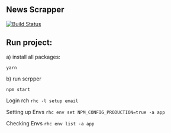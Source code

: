 News Scrapper
----

[![Build Status](https://travis-ci.org/garciadiazjaime/scrapper-news.svg)](https://travis-ci.org/garciadiazjaime/scrapper-news)

Run project:
----
a) install all packages:

`yarn`

b) run scrpper

`npm start`


Login rch
`rhc -l setup email`

Setting up Envs
`rhc env set NPM_CONFIG_PRODUCTION=true -a app`

Checking Envs
`rhc env list -a app`
